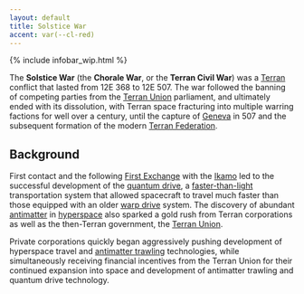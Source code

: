 ```yaml
---
layout: default
title: Solstice War
accent: var(--cl-red)
---
```


{% include infobar_wip.html %}

The **Solstice War** (the **Chorale War**, or the **Terran Civil War**) was a
[Terran](Terran_Federation.html) conflict that lasted from 12E 368 to 12E 507. The war followed the
banning of competing parties from the [Terran Union](Terran_Union.html) parliament, and ultimately
ended with its dissolution, with Terran space fracturing into multiple warring factions for well
over a century, until the capture of [Geneva](Geneva.html) in 507 and the subsequent formation of
the modern [Terran Federation](Terran_Federation.html).

## Background
First contact and the following [First Exchange](First_Exchange.html) with the
[Ikamo](Ikamo_Federation.html) led to the successful development of the
[quantum drive](Quantum_drive.html), a [faster-than-light](Faster-than-light_travel.html)
transportation system that allowed spacecraft to travel much faster than those equipped with an
older [warp drive](Warp_drive.html) system. The discovery of abundant [antimatter](Antimatter.html)
in [hyperspace](Hyperspace.html) also sparked a gold rush from Terran corporations as well as the
then-Terran government, the [Terran Union](Terran_Union.html).

Private corporations quickly began aggressively pushing development of hyperspace travel and
[antimatter trawling](Antimatter.html#trawling) technologies, while simultaneously receiving
financial incentives from the Terran Union for their continued expansion into space and development
of antimatter trawling and quantum drive technology.
